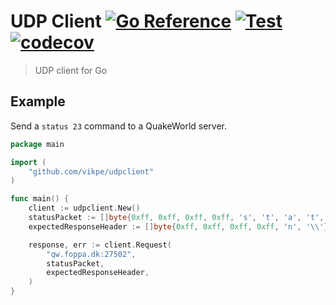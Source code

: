 # UDP Client [![Go Reference](https://pkg.go.dev/badge/github.com/vikpe/udpclient.svg)](https://pkg.go.dev/github.com/vikpe/udpclient) [![Test](https://github.com/vikpe/udpclient/actions/workflows/test.yml/badge.svg?branch=main)](https://github.com/vikpe/udpclient/actions/workflows/test.yml) [![codecov](https://codecov.io/gh/vikpe/udpclient/branch/main/graph/badge.svg?token=nW6fiGr7hJ)](https://codecov.io/gh/vikpe/udpclient)
> UDP client for Go


## Example
Send a `status 23` command to a QuakeWorld server.

```go
package main

import (
	"github.com/vikpe/udpclient"
)

func main() {
	client := udpclient.New()
	statusPacket := []byte{0xff, 0xff, 0xff, 0xff, 's', 't', 'a', 't', 'u', 's', ' ', '2', '3', 0x0a}
	expectedResponseHeader := []byte{0xff, 0xff, 0xff, 0xff, 'n', '\\'}

	response, err := client.Request(
		"qw.foppa.dk:27502",
		statusPacket,
		expectedResponseHeader,
	)
}
```
